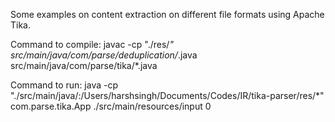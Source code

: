 
Some examples on content extraction on different file formats using Apache Tika.

Command to compile: 
javac -cp "./res/*" src/main/java/com/parse/deduplication/*.java src/main/java/com/parse/tika/*.java

Command to run:
java -cp "./src/main/java/:/Users/harshsingh/Documents/Codes/IR/tika-parser/res/*" com.parse.tika.App ./src/main/resources/input 0


